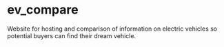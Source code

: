 # ev_compare

Website for hosting and comparison of information on electric vehicles so potential buyers can find their dream vehicle.
